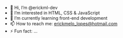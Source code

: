 - 👋 Hi, I’m @erickml-dev
- 👀 I’m interested in HTML, CSS & JavaScript
- 🌱 I’m currently learning front-end development
- 📫 How to reach me: erickmelo_lopes@hotmail.com
- ⚡ Fun fact: ...

<!---
erickml-dev/erickml-dev is a ✨ special ✨ repository because its `README.md` (this file) appears on your GitHub profile.
You can click the Preview link to take a look at your changes.
--->

